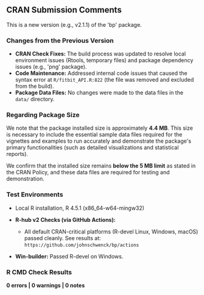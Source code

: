 ## CRAN Submission Comments

This is a new version (e.g., v2.1.1) of the 'bp' package.

### Changes from the Previous Version

* **CRAN Check Fixes:** The build process was updated to resolve local environment issues (Rtools, temporary files) and package dependency issues (e.g., 'png' package).
* **Code Maintenance:** Addressed internal code issues that caused the syntax error at `R/fitbit_API.R:822` (the file was removed and excluded from the build).
* **Package Data Files:** No changes were made to the data files in the `data/` directory.

### Regarding Package Size

We note that the package installed size is approximately **4.4 MB**. This size is necessary to include the essential sample data files required for the vignettes and examples to run accurately and demonstrate the package's primary functionalities (such as detailed visualizations and statistical reports).

We confirm that the installed size remains **below the 5 MB limit** as stated in the CRAN Policy, and these data files are required for testing and demonstration.

### Test Environments

* Local R installation, R 4.5.1 (x86\_64-w64-mingw32)
* **R-hub v2 Checks (via GitHub Actions):**
    * All default CRAN-critical platforms (R-devel Linux, Windows, macOS) passed cleanly. See results at: `https://github.com/johnschwenck/bp/actions`

* **Win-builder:** Passed R-devel on Windows.

### R CMD Check Results

**0 errors | 0 warnings | 0 notes**
